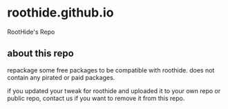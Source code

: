 # roothide.github.io
RootHide's Repo



## about this repo


repackage some free packages to be compatible with roothide. does not contain any pirated or paid packages.


if you updated your tweak for roothide and uploaded it to your own repo or public repo, contact us if you want to remove it from this repo.
